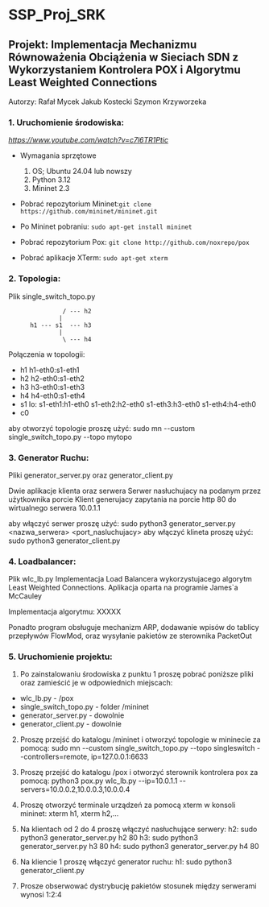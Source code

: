 # SSP_Proj_SRK

## Projekt: Implementacja Mechanizmu Równoważenia Obciążenia w Sieciach SDN z Wykorzystaniem Kontrolera POX i Algorytmu Least Weighted Connections

Autorzy:
Rafał Mycek
Jakub Kostecki
Szymon Krzyworzeka

### 1. Uruchomienie środowiska:
*https://www.youtube.com/watch?v=c7l6TR1Ptic*
  * Wymagania sprzętowe
    1. OS; Ubuntu 24.04 lub nowszy
    2. Python 3.12
    3. Mininet 2.3

  * Pobrać repozytorium Mininet:`git clone https://github.com/mininet/mininet.git`
  * Po Mininet pobraniu: `sudo apt-get install mininet`
  * Pobrać repozytorium Pox: `git clone http://github.com/noxrepo/pox`
  * Pobrać aplikacje XTerm: `sudo apt-get xterm`

### 2. Topologia:
Plik single_switch_topo.py

                   / --- h2
                  |
          h1 --- s1  --- h3
                  |
                   \ --- h4

Połączenia w topologii:
- h1 h1-eth0:s1-eth1
- h2 h2-eth0:s1-eth2
- h3 h3-eth0:s1-eth3
- h4 h4-eth0:s1-eth4
- s1 lo:  s1-eth1:h1-eth0 s1-eth2:h2-eth0 s1-eth3:h3-eth0 s1-eth4:h4-eth0
- c0

aby otworzyć topologie proszę użyć: sudo mn --custom single_switch_topo.py --topo mytopo

### 3. Generator Ruchu:
Pliki generator_server.py oraz generator_client.py

Dwie aplikacje klienta oraz serwera
Serwer nasłuchujacy na podanym przez użytkownika porcie
Klient generujacy zapytania na porcie http 80 do wirtualnego serwera 10.0.1.1

aby włączyć serwer proszę użyć: sudo python3 generator_server.py <nazwa_serwera> <port_nasluchujacy>
aby włączyć klineta proszę użyć: sudo python3 generator_client.py

### 4. Loadbalancer:
Plik wlc_lb.py
Implementacja Load Balancera wykorzystujacego algorytm Least Weighted Connections.
Aplikacja oparta na programie James`a McCauley

Implementacja algorytmu:
XXXXX

Ponadto program obsługuje mechanizm ARP, dodawanie wpisów do tablicy przepływów FlowMod, oraz wysyłanie pakietów ze sterownika PacketOut

### 5. Uruchomienie projektu:

1. Po zainstalowaniu środowiska z punktu 1 proszę pobrać poniższe pliki oraz zamieścić je w odpowiednich miejscach:
  * wlc_lb.py - /pox
  * single_switch_topo.py - folder /mininet
  * generator_server.py - dowolnie
  * generator_client.py - dowolnie
   
2. Proszę przejść do katalogu /mininet i otworzyć topologie w mininecie za pomocą:
   sudo mn --custom single_switch_topo.py --topo singleswitch --controllers=remote, ip=127.0.0.1:6633

3. Proszę przejść do katalogu /pox i otworzyć sterownik kontrolera pox za pomocą:
   python3 pox.py wlc_lb.py --ip=10.0.1.1 --servers=10.0.0.2,10.0.0.3,10.0.0.4
   
4. Proszę otworzyć terminale urządzeń za pomocą xterm w konsoli mininet:
   xterm h1, xterm h2,...
   
5. Na klientach od 2 do 4 proszę włączyć nasłuchujące serwery:
   h2: sudo python3 generator_server.py h2 80
   h3: sudo python3 generator_server.py h3 80
   h4: sudo python3 generator_server.py h4 80

6. Na kliencie 1 proszę włączyć generator ruchu:
   h1: sudo python3 generator_client.py

7. Prosze obserwować dystrybucję pakietów
   stosunek między serwerami wynosi 1:2:4
